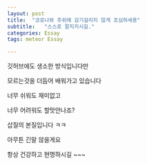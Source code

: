 ```yaml
---
layout: post
title:  "코로나와 추위에 감기걸리지 않게 조심하세용"
subtitle:   "스스로 잘지키시길."
categories: Essay
tags: meteor Essay

---
```




깃허브에도 생소한 방식입니다만

모르는것을 더듬어 배워가고 있습니다


너무 쉬워도 재미없고

너무 어려워도 할맛안나죠?

삽질의 본질입니다 ㅋㅋ


아무튼 긴말 않을게요

항상 건강하고 현명하시길 ~~~
